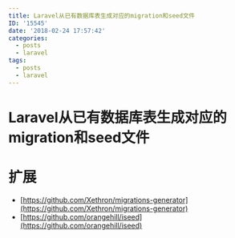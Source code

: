 ```yaml
---
title: Laravel从已有数据库表生成对应的migration和seed文件
ID: '15545'
date: '2018-02-24 17:57:42'
categories:
  - posts
  - laravel
tags:
  - posts
  - laravel
---
```


# Laravel从已有数据库表生成对应的migration和seed文件

# 扩展

- [https://github.com/Xethron/migrations-generator](https://github.com/Xethron/migrations-generator)
- [https://github.com/orangehill/iseed](https://github.com/orangehill/iseed)
 
 
 
